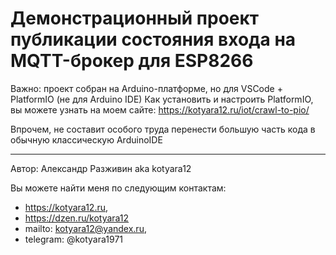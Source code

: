 # Демонстрационный проект публикации состояния входа на MQTT-брокер для ESP8266

Важно: проект собран на Arduino-платформе, но для VSCode + PlatformIO (не для Arduino IDE)
Как установить и настроить PlatformIO, вы можете узнать на моем сайте: https://kotyara12.ru/iot/crawl-to-pio/

Впрочем, не составит особого труда перенести большую часть кода в обычную классическую ArduinoIDE

____
 
Автор: Александр Разживин aka kotyara12

Вы можете найти меня по следующим контактам:
- https://kotyara12.ru, 
- https://dzen.ru/kotyara12
- mailto: kotyara12@yandex.ru, 
- telegram: @kotyara1971
